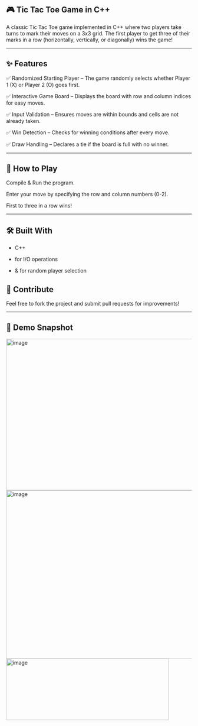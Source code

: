 ## 🎮 Tic Tac Toe Game in C++

A classic Tic Tac Toe game implemented in C++ where two players take turns to mark their moves on a 3x3 grid. The first player to get three of their marks in a row (horizontally, vertically, or diagonally) wins the game!

-----

## ✨ Features

✅ Randomized Starting Player – The game randomly selects whether Player 1 (X) or Player 2 (O) goes first.

✅ Interactive Game Board – Displays the board with row and column indices for easy moves.

✅ Input Validation – Ensures moves are within bounds and cells are not already taken.

✅ Win Detection – Checks for winning conditions after every move.

✅ Draw Handling – Declares a tie if the board is full with no winner.

----

## 🚀 How to Play
Compile & Run the program.

Enter your move by specifying the row and column numbers (0-2).

First to three in a row wins!

---

## 🛠️ Built With

- C++

- <iostream> for I/O operations

- <cstdlib> & <ctime> for random player selection

## 🤝 Contribute

Feel free to fork the project and submit pull requests for improvements!

---

## 📸 Demo Snapshot

<img width="890" height="410" alt="image" src="https://github.com/user-attachments/assets/2baf713f-155d-405e-8909-61a7c2f5d0e7" />

<img width="711" height="456" alt="image" src="https://github.com/user-attachments/assets/326f9a1e-67ab-4ade-a4cb-fedb1195cfb6" />

<img width="441" height="166" alt="image" src="https://github.com/user-attachments/assets/11c34f81-c26b-4971-8846-2d7696bd919f" />



